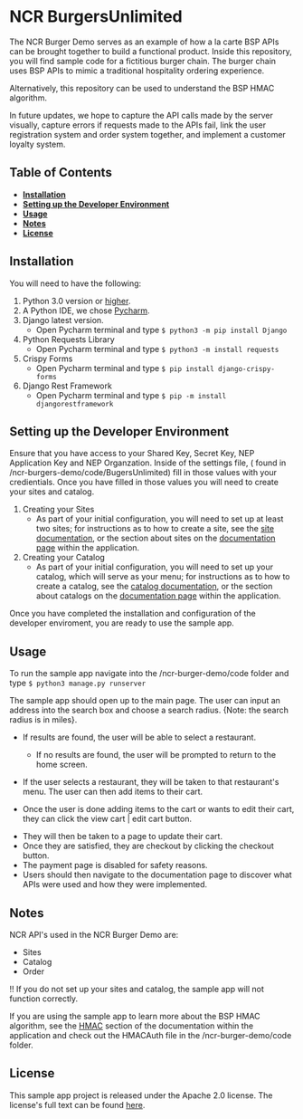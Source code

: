 # NCR BurgersUnlimited
The NCR Burger Demo serves as an example of how a la carte BSP APIs can be brought together to build a functional product. Inside this repository, you will find sample code for a fictitious burger chain. The burger chain uses BSP APIs to mimic a traditional hospitality ordering experience.

Alternatively, this repository can be used to understand the BSP HMAC algorithm.

In future updates, we hope to capture the API calls made by the server visually, capture errors if requests made to the APIs fail, link the user registration system and order system together, and implement a customer loyalty system.


## Table of Contents
* __[Installation](#installation)__
* __[Setting up the Developer Environment](#setting-up-the-developer-environment)__
* __[Usage](#usage)__
* __[Notes](#notes)__
* __[License](#license)__

## Installation
You will need to have the following:
1. Python 3.0 version or [higher](https://www.python.org/downloads/).
2. A Python IDE, we chose [Pycharm](https://www.jetbrains.com/pycharm/download/#section=mac).
3. Django latest version.
   * Open Pycharm terminal and type ```$ python3 -m pip install Django```
4. Python Requests Library
   * Open Pycharm terminal and type ```$ python3 -m install requests```
5. Crispy Forms
   * Open Pycharm terminal and type ```$ pip install django-crispy-forms```
6. Django Rest Framework
   * Open Pycharm terminal and type ```$ pip -m install djangorestframework```
   
## Setting up the Developer Environment   
 
Ensure that you have access to your Shared Key, Secret Key, NEP Application Key and NEP Organzation. Inside of the settings file, ( found in /ncr-burgers-demo/code/BugersUnlimited) fill in those values with your credientials. Once you have filled in those values you will need to create your sites and catalog.
 
1. Creating your Sites
   * As part of your initial configuration, you will need to set up at least two sites; for instructions as to how to create a site, see the [site documentation](https://developer.ncr.com/portals/dev-portal/api-explorer/details/15/documentation?version=1.99&path=post_sites_import), or the section about sites on the [documentation page](https://burgersdemo.ncrcloud.com/burger/documentation#Sites_Quick_Start) within the application.
2. Creating your Catalog 
   * As part of your initial configuration, you will need to set up your catalog, which will serve as your menu; for instructions as to how to create a catalog, see the [catalog documentation](https://developer.ncr.com/portals/dev-portal/api-explorer/details/8/documentation?version=2.99), or the section about catalogs on the [documentation page](https://burgersdemo.ncrcloud.com/burger/documentation#Tutorial_Catalog) within the application.
   
Once you have completed the installation and configuration of the developer enviroment, you are ready to use the sample app.

## Usage
To run the sample app navigate into the /ncr-burger-demo/code folder and type ```$ python3 manage.py runserver ```

The sample app should open up to the main page. The user can input an address into the search box and choose a search radius. {Note: the search radius is in miles}. 

* If results are found, the user will be able to select a restaurant.
  - If no results are found, the user will be prompted to return to the home screen. 

* If the user selects a restaurant, they will be taken to that restaurant's menu. The user can then add items to their cart. 
- Once the user is done adding items to the cart or wants to edit their cart, they can click the view cart | edit cart button. 
* They will then be taken to a page to update their cart. 
* Once they are satisfied, they are checkout by clicking the checkout button. 
* The payment page is disabled for safety reasons.
* Users should then navigate to the documentation page to discover what APIs were used and how they were implemented.

## Notes
 NCR API's used in the NCR Burger Demo are:<br/>
- Sites
- Catalog
- Order <br/>

!! If you do not set up your sites and catalog, the sample app will not function correctly.

If you are using the sample app to learn more about the BSP HMAC algorithm, see the [HMAC](https://burgersdemo.ncrcloud.com/burger/documentation#Authentication_HMAC) section of the documentation within the application and check out the HMACAuth file in the /ncr-burger-demo/code folder.

## License
This sample app project is released under the Apache 2.0 license. The license's full text can be found [here](https://github.com/NCR-Corporation/sample-app-burgers/blob/main/LICENSE).
